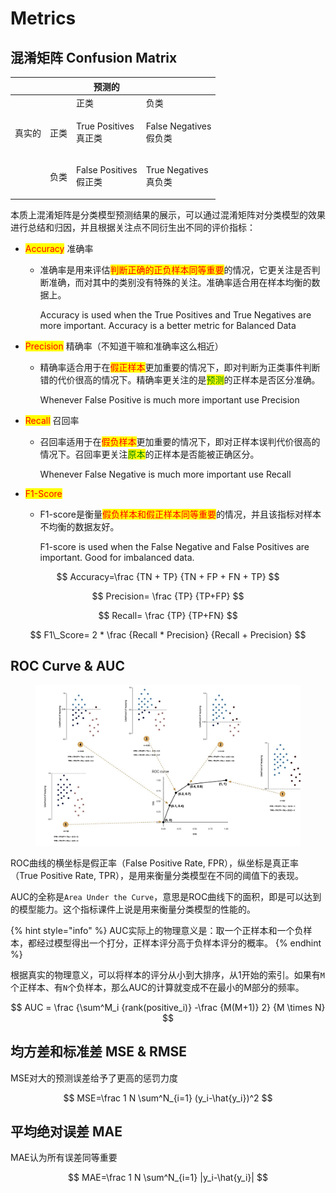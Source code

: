 # Metrics

## 混淆矩阵 Confusion Matrix

|     |    | 预测的                           |                               |
| --- | -- | ----------------------------- | ----------------------------- |
|     |    | 正类                            | 负类                            |
| 真实的 | 正类 | <p>True Positives<br>真正类</p>  | <p>False Negatives<br>假负类</p> |
|     | 负类 | <p>False Positives<br>假正类</p> | <p>True Negatives<br>真负类</p>  |

本质上混淆矩阵是分类模型预测结果的展示，可以通过混淆矩阵对分类模型的效果进行总结和归因，并且根据关注点不同衍生出不同的评价指标：

* <mark style="color:red;">Accuracy</mark> 准确率
  *   准确率是用来评估<mark style="color:red;">判断正确的正负样本同等重要</mark>的情况，它更关注是否判断准确，而对其中的类别没有特殊的关注。准确率适合用在样本均衡的数据上。

      Accuracy is used when the True Positives and True Negatives are more important. Accuracy is a better metric for Balanced Data
* <mark style="color:red;">Precision</mark> 精确率（不知道干嘛和准确率这么相近）
  *   精确率适合用于在<mark style="color:red;">假正样本</mark>更加重要的情况下，即对判断为正类事件判断错的代价很高的情况下。精确率更关注的是<mark style="color:green;">预测</mark>的正样本是否区分准确。

      Whenever False Positive is much more important use Precision
* <mark style="color:red;">Recall</mark> 召回率
  *   召回率适用于在<mark style="color:red;">假负样本</mark>更加重要的情况下，即对正样本误判代价很高的情况下。召回率更关注<mark style="color:green;">原本</mark>的正样本是否能被正确区分。

      Whenever False Negative is much more important use Recall
* <mark style="color:red;">F1-Score</mark>
  *   F1-score是衡量<mark style="color:red;">假负样本和假正样本同等重要</mark>的情况，并且该指标对样本不均衡的数据友好。

      F1-score is used when the False Negative and False Positives are important. Good for imbalanced data.

$$
Accuracy=\frac {TN + TP} {TN + FP + FN + TP}
$$

$$
Precision= \frac {TP} {TP+FP}
$$

$$
Recall= \frac {TP} {TP+FN}
$$

$$
F1\_Score= 2 * \frac {Recall * Precision} {Recall + Precision}
$$

## ROC Curve & AUC

<figure><img src="../../.gitbook/assets/image (3).png" alt=""><figcaption></figcaption></figure>

ROC曲线的横坐标是假正率（False Positive Rate, FPR），纵坐标是真正率（True Positive Rate, TPR），是用来衡量分类模型在不同的阈值下的表现。

AUC的全称是`Area Under the Curve`，意思是ROC曲线下的面积，即是可以达到的模型能力。这个指标课件上说是用来衡量分类模型的性能的。

{% hint style="info" %}
AUC实际上的物理意义是：取一个正样本和一个负样本，都经过模型得出一个打分，正样本评分高于负样本评分的概率。
{% endhint %}

根据真实的物理意义，可以将样本的评分从小到大排序，从1开始的索引。如果有`M`个正样本、有`N`个负样本，那么AUC的计算就变成不在最小的M部分的频率。

$$
AUC = \frac {\sum^M_i {rank(positive_i)} -\frac {M(M+1)} 2} {M \times N}
$$

## 均方差和标准差 MSE & RMSE

MSE对大的预测误差给予了更高的惩罚力度

$$
MSE=\frac 1 N \sum^N_{i=1} (y_i-\hat{y_i})^2
$$

## 平均绝对误差 MAE

MAE认为所有误差同等重要

$$
MAE=\frac 1 N \sum^N_{i=1} |y_i-\hat{y_i}|
$$
